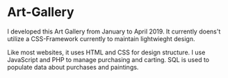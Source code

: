 # Art-Gallery

I developed this Art Gallery from January to April 2019. It currently doens't utilize a CSS-Framework currently to maintain lightwieght design.

Like most websites, it uses HTML and CSS for design structure. I use JavaScript and PHP to manage purchasing and carting. SQL is used to populate data about purchases and paintings. 